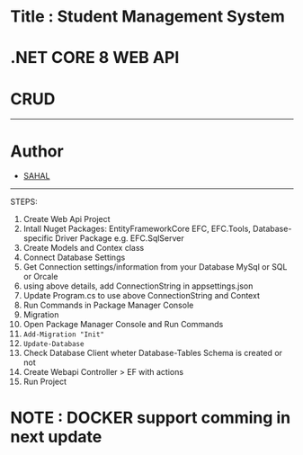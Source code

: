 # Title : Student Management System
# .NET CORE 8 WEB API
# CRUD

***
# Author
- [SAHAL](https://github.com/sahal56)

***
STEPS:
1. Create Web Api Project
2. Intall Nuget Packages: EntityFrameworkCore EFC, EFC.Tools, Database-specific Driver Package e.g. EFC.SqlServer
3. Create Models and Contex class
4. Connect Database Settings
  1. Get Connection settings/information from your Database MySql or SQL or Orcale
  2. using above details, add ConnectionString in appsettings.json
  3. Update Program.cs to use above ConnectionString and Context
  4. Run Commands in Package Manager Console
6. Migration
  1. Open Package Manager Console and Run Commands
  2. `Add-Migration "Init"`
  3. `Update-Database`
  4. Check Database Client wheter Database-Tables Schema is created or not
5. Create Webapi Controller >  EF with actions
6. Run Project

# NOTE :  DOCKER support comming in next update
